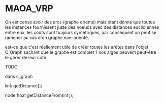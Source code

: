 # MAOA_VRP

On est censé avoir des arcs (graphe orienté) mais étant donné que toutes les instances fournissent juste des noeuds avec des distances euclidiennes entre eux, les coûts sont toujours symétriques, par conséquent on peut se ramener au cas d'un graphe non-orienté.

est-ce que c'est réellement utile de créer toutes les arêtes dans l'objet C_Graph sachant que le graphe est complet ? nos algos peuvent peut-être le gérer de leur coté

TODO

dans c_graph 

link
getDistance();

node
float getDistanceFrom(int j); 
